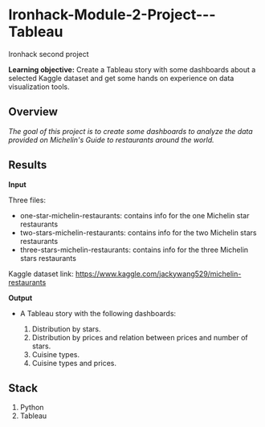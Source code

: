 # Ironhack-Module-2-Project---Tableau
Ironhack second project


**Learning objective:** Create a Tableau story with some dashboards about a selected Kaggle dataset and get some hands on experience on data visualization tools.


## Overview

*The goal of this project is to create some dashboards to analyze the data provided on Michelin's Guide to restaurants around the world.*


## Results

**Input**

Three files:
- one-star-michelin-restaurants: contains info for the one Michelin star restaurants
- two-stars-michelin-restaurants: contains info for the two Michelin stars restaurants
- three-stars-michelin-restaurants: contains info for the three Michelin stars restaurants

Kaggle dataset link: https://www.kaggle.com/jackywang529/michelin-restaurants


**Output**

- A Tableau story with the following dashboards:

  1. Distribution by stars.
  2. Distribution by prices and relation between prices and number of stars.
  3. Cuisine types.
  4. Cuisine types and prices.
  
  
## Stack
  
  1. Python
  2. Tableau
